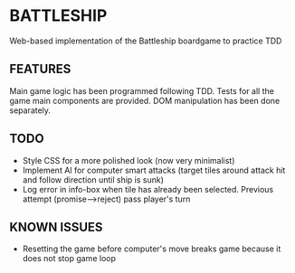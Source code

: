 # BATTLESHIP

Web-based implementation of the Battleship boardgame to practice TDD

## FEATURES

Main game logic has been programmed following TDD. Tests for all the game main components are provided.
DOM manipulation has been done separately.

## TODO

-   Style CSS for a more polished look (now very minimalist)
-   Implement AI for computer smart attacks (target tiles around attack hit and follow direction until ship is sunk)
-   Log error in info-box when tile has already been selected. Previous attempt (promise-->reject) pass player's turn

## KNOWN ISSUES

-   Resetting the game before computer's move breaks game because it does not stop game loop
